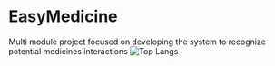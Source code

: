 # EasyMedicine
Multi module project focused on developing the system to recognize potential medicines interactions 
![Top Langs](https://github-readme-stats.vercel.app/api/top-langs/?username=slimak7&hide=tsql)
